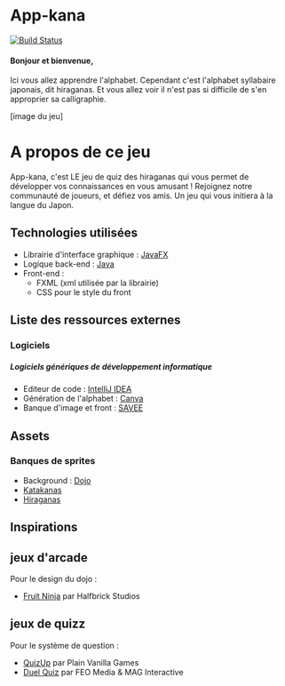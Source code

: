 # App-kana

[![Build Status](https://travis-ci.org/joemccann/dillinger.svg?branch=master)](https://travis-ci.org/joemccann/dillinger)

#### Bonjour et bienvenue, 
Ici vous allez apprendre l'alphabet. 
Cependant c'est l'alphabet syllabaire japonais, dit hiraganas.
Et vous allez voir il n'est pas si difficile de s'en approprier sa calligraphie.

[image du jeu]

# A propos de ce jeu

App-kana, c'est LE jeu de quiz des hiraganas qui vous permet de développer vos connaissances en vous amusant ! Rejoignez notre communauté de joueurs, et défiez vos amis. Un jeu qui vous initiera à la langue du Japon.

## Technologies utilisées

- Librairie d'interface graphique : [JavaFX](https://openjfx.io/)
- Logique back-end : [Java](https://www.java.com/fr/)
- Front-end :
    - FXML (xml utilisée par la librairie)
    - CSS pour le style du front


## Liste des ressources externes

### Logiciels

##### Logiciels génériques de développement informatique

- Editeur de code : [IntelliJ IDEA](https://www.jetbrains.com/idea/download/#section=linux)
- Génération de l'alphabet : [Canva](https://www.canva.com)
- Banque d'image et front : [SAVEE](https://www.savee.it)
   

## Assets

### Banques de sprites

- Background : [Dojo](https://github.com/florianLopitaux/app-kana/blob/feature-JavaCore/src/main/resources/fr/projectGroup/appkana/img/bg_appkana.png)
- [Katakanas](https://github.com/florianLopitaux/app-kana/tree/feature-JavaCore/src/main/resources/fr/projectGroup/appkana/img/katakana)
- [Hiraganas](https://github.com/florianLopitaux/app-kana/tree/feature-JavaCore/src/main/resources/fr/projectGroup/appkana/img/hiragana)

## Inspirations

## jeux d'arcade

Pour le design du dojo :     
- [Fruit Ninja](https://fr.wikipedia.org/wiki/Fruit_Ninja) par Halfbrick Studios

## jeux de quizz

Pour le système de question :  
- [QuizUp](https://fr.wikipedia.org/wiki/QuizUp) par Plain Vanilla Games  
- [Duel Quiz](https://fr.wikipedia.org/wiki/Duel_Quiz) par FEO Media & MAG Interactive 
